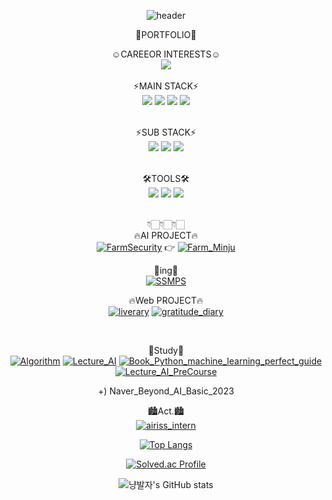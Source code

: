 <div align="center">

![header](https://capsule-render.vercel.app/api?type=slice&color=FFC0CB&height=200&section=header&text=freenozero&fontSize=30)
 
📂PORTFOLIO📂<br>
 
☺CAREEOR INTERESTS☺<br>
<img src="https://img.shields.io/badge/Computervision-pink?style=for-the-badge&logo=Computer-vision&logoColor=white">
<br><br>
⚡MAIN STACK⚡<br>
<img src="https://img.shields.io/badge/Python-3776AB?style=for-the-badge&logo=Python&logoColor=white">
<img src="https://img.shields.io/badge/OpenCV-5C3EE8?style=for-the-badge&logo=OpenCV&logoColor=white">
<img src="https://img.shields.io/badge/Pytorch-EE4C2C?style=for-the-badge&logo=Pytorch&logoColor=white">
<img src="https://img.shields.io/badge/TensorFlow-FF6F00?style=for-the-badge&logo=TensorFlow&logoColor=white">
<br><br>
 
⚡SUB STACK⚡<br>
<img src="https://img.shields.io/badge/django-092E20?style=for-the-badge&logo=django&logoColor=white">
<img src="https://img.shields.io/badge/MySQL-4479A1?style=for-the-badge&logo=MySQL&logoColor=white">
<img src="https://img.shields.io/badge/scikitlearn-F7931E?style=for-the-badge&logo=scikitlearn&logoColor=white">
<br><br>

🛠TOOLS🛠<br>
<img src="https://img.shields.io/badge/Visual Studio Code-007ACC?style=for-the-badge&logo=Visual Studio Code&logoColor=white">
<img src="https://img.shields.io/badge/Jupyter-F37626?style=for-the-badge&logo=Jupyter&logoColor=white">
<img src="https://img.shields.io/badge/GoogleColab-F9AB00?style=for-the-badge&logo=GoogleColab&logoColor=white">
<br><br>

👇🏻👇🏻👇🏻 <br>
🔥AI PROJECT🔥<br>
  [![FarmSecurity](https://img.shields.io/badge/FarmSecurity-181717?style=flat-square&logo=GITHUB&logoColor=white&link=https://github.com/freenozero/FarmSecurity_minju)](https://github.com/freenozero/FarmSecurity_minju)
 👉
  [![Farm_Minju](https://img.shields.io/badge/Farm_Minju-181717?style=flat-square&logo=GITHUB&logoColor=white&link=https://github.com/freenozero/FarmSecurity_minju/tree/main/Team_AI/Min-Ju)](https://github.com/freenozero/FarmSecurity_minju/tree/main/Team_AI/Min-Ju)
 
  👻ing👻 <br>
  [![SSMPS](https://img.shields.io/badge/SSMPS-181717?style=flat-square&logo=GITHUB&logoColor=white&link=https://github.com/freenozero/SSMPS_minju)](https://github.com/freenozero/SSMPS_minju)
 
 🔥Web PROJECT🔥<br>
  [![liverary](https://img.shields.io/badge/liverary-181717?style=flat-square&logo=GITHUB&logoColor=white&link=https://github.com/freenozero/liverary)](
 https://github.com/freenozero/liverary)
  [![gratitude_diary](https://img.shields.io/badge/gratitude_diary-181717?style=flat-square&logo=GITHUB&logoColor=white&link=https://github.com/freenozero/gratitude_diary)](https://github.com/freenozero/gratitude_diary)


 
<br>

📖Study📖<br>
  [![Algorithm](https://img.shields.io/badge/Algorithm-181717?style=flat-square&logo=GITHUB&logoColor=white&link=https://github.com/freenozero/Algorithm)](https://github.com/freenozero/Algorithm)
   [![Lecture_AI](https://img.shields.io/badge/Lecture_AI-181717?style=flat-square&logo=GITHUB&logoColor=white&link=https://github.com/freenozero/Lecture_AI)](https://github.com/freenozero/Lecture_AI)
   [![Book_Python_machine_learning_perfect_guide](https://img.shields.io/badge/Book_Python_machine_learning_perfect_guide-181717?style=flat-square&logo=GITHUB&logoColor=white&link=https://github.com/freenozero/Book_Python_machine_learning_perfect_guide)](https://github.com/freenozero/Book_Python_machine_learning_perfect_guide)
    [![Lecture_AI_PreCourse](https://img.shields.io/badge/Lecture_AI_PreCourse-181717?style=flat-square&logo=GITHUB&logoColor=white&link=https://github.com/freenozero/Lecture_AI_PreCourse)](https://github.com/freenozero/Lecture_AI_PreCourse)

 +) Naver_Beyond_AI_Basic_2023
 
🏙️Act.🏙️<br> 
 [![airiss_intern](https://img.shields.io/badge/airiss_intern-181717?style=flat-square&logo=GITHUB&logoColor=white&link=https://github.com/freenozero/minju_airiss_intern)](https://github.com/freenozero/minju_airiss_intern)
 
[![Top Langs](https://github-readme-stats.vercel.app/api/top-langs/?username=freenozero&layout=compact&theme=graywhite)](https://github.com/freenozero)

[![Solved.ac Profile](http://mazassumnida.wtf/api/generate_badge?boj=freetour0)](https://solved.ac/freetour0/)
  
![냥발자's GitHub stats](https://github-readme-stats.vercel.app/api?username=freenozero&show_icons=true&theme=graywhite)
</div>
